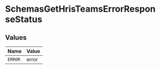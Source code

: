 # SchemasGetHrisTeamsErrorResponseStatus


## Values

| Name    | Value   |
| ------- | ------- |
| `ERROR` | error   |
